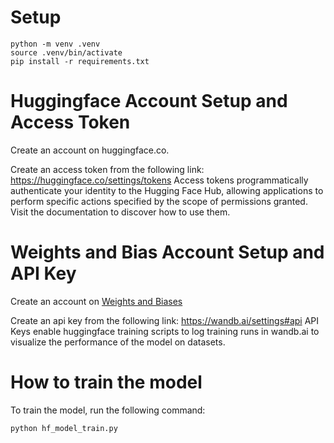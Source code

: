 # Setup
```
python -m venv .venv
source .venv/bin/activate
pip install -r requirements.txt
```

# Huggingface Account Setup and Access Token

Create an account on huggingface.co.

Create an access token from the following link: https://huggingface.co/settings/tokens
Access tokens programmatically authenticate your identity to the Hugging Face Hub, allowing applications to perform specific actions specified by the scope of permissions granted. Visit the documentation to discover how to use them.

# Weights and Bias Account Setup and API Key

Create an account on [Weights and Biases](https://wandb.ai/)

Create an api key from the following link: https://wandb.ai/settings#api
API Keys enable huggingface training scripts to log training runs in wandb.ai to visualize the performance of the model on datasets.

# How to train the model

To train the model, run the following command:
```
python hf_model_train.py
```